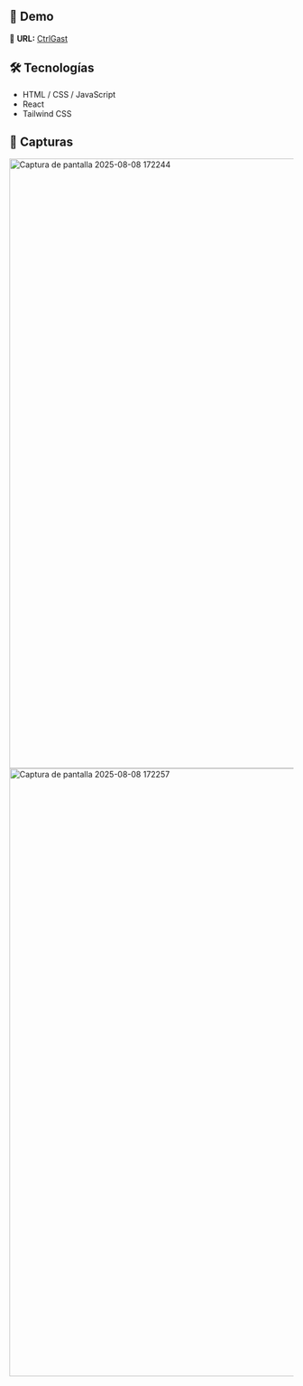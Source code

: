 ## 🚀 Demo
🔗 **URL:** [CtrlGast](https://ctrlgast.netlify.app)

## 🛠️ Tecnologías
- HTML / CSS / JavaScript
- React
- Tailwind CSS

## 📸 Capturas
<img width="1919" height="1079" alt="Captura de pantalla 2025-08-08 172244" src="https://github.com/user-attachments/assets/70aa661a-caa0-4396-af06-6eb8bc4cf7a3" />
<img width="1919" height="1076" alt="Captura de pantalla 2025-08-08 172257" src="https://github.com/user-attachments/assets/587b78f4-9907-4ed6-a4e5-2fca611f21f3" />
